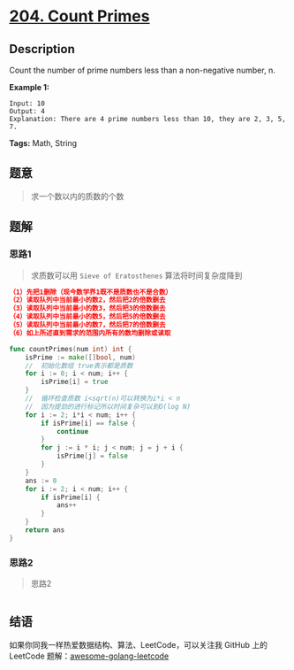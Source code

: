 # [204. Count Primes][title]

## Description

Count the number of prime numbers less than a non-negative number, n.

**Example 1:**

```
Input: 10
Output: 4
Explanation: There are 4 prime numbers less than 10, they are 2, 3, 5, 7.
```

**Tags:** Math, String

## 题意
> 求一个数以内的质数的个数

## 题解

### 思路1
> 求质数可以用 `Sieve of Eratosthenes` 算法将时间复杂度降到

```json
（1）先把1删除（现今数学界1既不是质数也不是合数）
（2）读取队列中当前最小的数2，然后把2的倍数删去
（3）读取队列中当前最小的数3，然后把3的倍数删去
（4）读取队列中当前最小的数5，然后把5的倍数删去
（5）读取队列中当前最小的数7，然后把7的倍数删去
（6）如上所述直到需求的范围内所有的数均删除或读取
```

```go
func countPrimes(num int) int {
	isPrime := make([]bool, num)
	//	初始化数组 true表示都是质数
	for i := 0; i < num; i++ {
		isPrime[i] = true
	}
	//	循环检查质数 i<sqrt(n)可以转换为i*i < n
	//	因为提劲的进行标记所以时间复杂可以到O(log N)
	for i := 2; i*i < num; i++ {
		if isPrime[i] == false {
			continue
		}
		for j := i * i; j < num; j = j + i {
			isPrime[j] = false
		}
	}
	ans := 0
	for i := 2; i < num; i++ {
		if isPrime[i] {
			ans++
		}
	}
	return ans
}

```

### 思路2
> 思路2
```go

```

## 结语

如果你同我一样热爱数据结构、算法、LeetCode，可以关注我 GitHub 上的 LeetCode 题解：[awesome-golang-leetcode][me]

[title]: https://leetcode.com/problems/count-primes/
[me]: https://github.com/kylesliu/awesome-golang-algorithm
